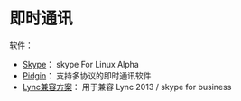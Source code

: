 # 即时通讯

软件：

* [Skype](skype.md)： skype For Linux Alpha
* [Pidgin](pidgin.md)： 支持多协议的即时通讯软件
* [Lync兼容方案](lync.md)： 用于兼容 Lync 2013 / skype for business